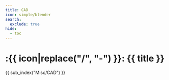 ```yaml
---
title: CAD
icon: simple/blender
search:
  exclude: true
hide:
  - toc
---
```


# :{{ icon|replace("/", "-") }}: {{ title }}

{{ sub_index("Misc/CAD") }}
